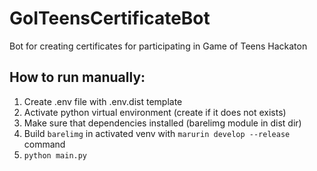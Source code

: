 # GoITeensCertificateBot
Bot for creating certificates for participating in Game of Teens Hackaton

## How to run manually:
1. Create .env file with .env.dist template
2. Activate python virtual environment (create if it does not exists)
3. Make sure that dependencies installed (barelimg module in dist dir)
4. Build `barelimg` in activated venv with ```marurin develop --release``` command
5. ```python main.py```
